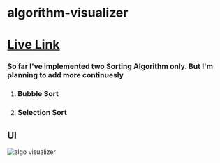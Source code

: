 # algorithm-visualizer

# <a href="https://bappy4u.github.io/algorithm-visualizer/">Live Link</a>

<h3>So far I've implemented  two Sorting Algorithm only. But I'm planning to add more continuesly</h3>

<ol>
<li><h3>Bubble Sort</h3></li>
<li><h3>Selection Sort</h3></li>

</ol>

## UI


![algo visualizer](https://user-images.githubusercontent.com/26277680/149960216-7b9aff59-dcfc-4411-8d3a-93e6fd6a0b9a.png)
